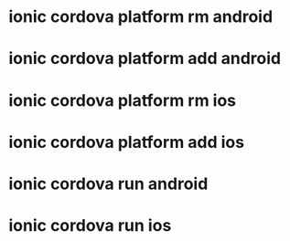 # ionic cordova platform rm android
# ionic cordova platform add android
# ionic cordova platform rm ios
# ionic cordova platform add ios
# ionic cordova run android
# ionic cordova run ios
